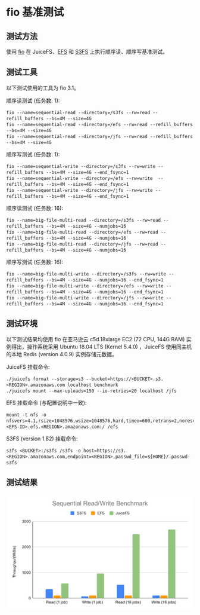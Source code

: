 # fio 基准测试

## 测试方法

使用 [fio](https://github.com/axboe/fio) 在 JuiceFS、[EFS](https://aws.amazon.com/efs) 和 [S3FS](https://github.com/s3fs-fuse/s3fs-fuse) 上执行顺序读、顺序写基准测试。

## 测试工具

以下测试使用的工具为 fio 3.1。

顺序读测试 (任务数: 1):

```
fio --name=sequential-read --directory=/s3fs --rw=read --refill_buffers --bs=4M --size=4G
fio --name=sequential-read --directory=/efs --rw=read --refill_buffers --bs=4M --size=4G
fio --name=sequential-read --directory=/jfs --rw=read --refill_buffers --bs=4M --size=4G
```

顺序写测试 (任务数: 1):

```
fio --name=sequential-write --directory=/s3fs --rw=write --refill_buffers --bs=4M --size=4G --end_fsync=1
fio --name=sequential-write --directory=/efs --rw=write  --refill_buffers --bs=4M --size=4G --end_fsync=1
fio --name=sequential-write --directory=/jfs --rw=write --refill_buffers --bs=4M --size=4G --end_fsync=1
```

顺序读测试 (任务数: 16):

```
fio --name=big-file-multi-read --directory=/s3fs --rw=read --refill_buffers --bs=4M --size=4G --numjobs=16
fio --name=big-file-multi-read --directory=/efs --rw=read --refill_buffers --bs=4M --size=4G --numjobs=16
fio --name=big-file-multi-read --directory=/jfs --rw=read --refill_buffers --bs=4M --size=4G --numjobs=16
```

顺序写测试 (任务数: 16):

```
fio --name=big-file-multi-write --directory=/s3fs --rw=write --refill_buffers --bs=4M --size=4G --numjobs=16 --end_fsync=1
fio --name=big-file-multi-write --directory=/efs --rw=write --refill_buffers --bs=4M --size=4G --numjobs=16 --end_fsync=1
fio --name=big-file-multi-write --directory=/jfs --rw=write --refill_buffers --bs=4M --size=4G --numjobs=16 --end_fsync=1
```

## 测试环境

以下测试结果均使用 fio 在亚马逊云 c5d.18xlarge EC2  (72 CPU, 144G RAM) 实例得出，操作系统采用 Ubuntu 18.04 LTS (Kernel 5.4.0) ，JuiceFS 使用同主机的本地 Redis (version 4.0.9) 实例存储元数据。

JuiceFS 挂载命令:

```
./juicefs format --storage=s3 --bucket=https://<BUCKET>.s3.<REGION>.amazonaws.com localhost benchmark
./juicefs mount --max-uploads=150 --io-retries=20 localhost /jfs
```

EFS 挂载命令 (与配置说明中一致):

```
mount -t nfs -o nfsvers=4.1,rsize=1048576,wsize=1048576,hard,timeo=600,retrans=2,noresvport, <EFS-ID>.efs.<REGION>.amazonaws.com:/ /efs
```

S3FS (version 1.82) 挂载命令:

```
s3fs <BUCKET>:/s3fs /s3fs -o host=https://s3.<REGION>.amazonaws.com,endpoint=<REGION>,passwd_file=${HOME}/.passwd-s3fs
```

## 测试结果

![Sequential Read Write Benchmark](../images/sequential-read-write-benchmark.svg)
